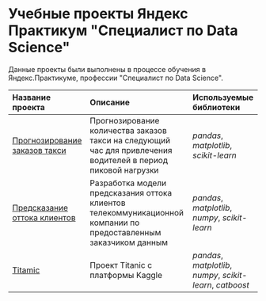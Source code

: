 # Учебные проекты Яндекс Практикум "Специалист по Data Science"

Данные проекты были выполнены в процессе обучения в Яндекс.Практикуме, профессии "Специалист по Data Science".

| Название проекта | Описание | Используемые библиотеки | 
| :---------------------- | :---------------------- | :---------------------- |
| [Прогнозирование заказов такси](https://github.com/iTreex/YP_DS_Projects/tree/main/time_series) | Прогнозирование количества заказов такси на следующий час для привлечения водителей в период пиковой нагрузки | *pandas*, *matplotlib*,  *scikit-learn* |
| [Предсказание оттока клиентов](https://github.com/iTreex/YP_DS_Projects/tree/main/Telecom_project) | Разработка модели предсказания оттока клиентов телекоммуникационной компании по предоставленным заказчиком данным| *pandas*, *matplotlib*, *numpy*, *scikit-learn* |
| [Titamic](https://github.com/iTreex/YP_DS_Projects/tree/main/titanic) | Проект Titanic с платформы Kaggle| *pandas*, *matplotlib*, *numpy*, *scikit-learn*, *catboost* |
